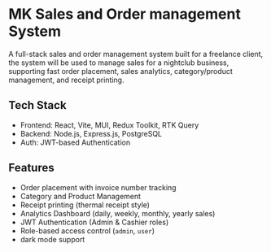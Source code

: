 # MK Sales and Order management System

A full-stack sales and order management system built for a freelance client, the system will be used to manage sales for a nightclub business, supporting fast order placement, sales analytics, category/product management, and receipt printing.

## Tech Stack
- Frontend: React, Vite, MUI, Redux Toolkit, RTK Query
- Backend: Node.js, Express.js, PostgreSQL
- Auth: JWT-based Authentication

## Features
-  Order placement with invoice number tracking
-  Category and Product Management
-  Receipt printing (thermal receipt style)
-  Analytics Dashboard (daily, weekly, monthly, yearly sales)
- JWT Authentication (Admin & Cashier roles)
-  Role-based access control (`admin`, `user`)
-  dark mode support
